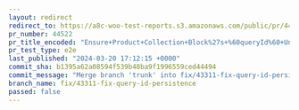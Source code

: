 ```yaml
---
layout: redirect
redirect_to: https://a8c-woo-test-reports.s3.amazonaws.com/public/pr/44522/e2e/index.html
pr_number: 44522
pr_title_encoded: "Ensure+Product+Collection+Block%27s+%60queryId%60+Uniqueness"
pr_test_type: e2e
last_published: "2024-03-20 17:12:15 +0000"
commit_sha: b1395a62a08594f539b48ba9f1996559ced44494
commit_message: "Merge branch 'trunk' into fix/43311-fix-query-id-persistence"
branch_name: fix/43311-fix-query-id-persistence
passed: false
---
```

